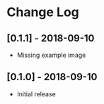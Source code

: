 # Change Log

## [0.1.1] - 2018-09-10
- Missing example image

## [0.1.0] - 2018-09-10
- Initial release